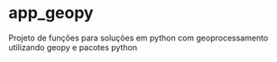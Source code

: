 # app_geopy
Projeto de funções para soluções em python com geoprocessamento utilizando geopy e pacotes python

